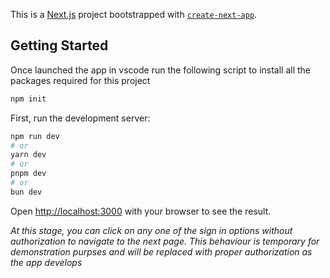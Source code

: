This is a [Next.js](https://nextjs.org/) project bootstrapped with [`create-next-app`](https://github.com/vercel/next.js/tree/canary/packages/create-next-app).

## Getting Started

Once launched the app in vscode run the following script to install all the packages required for this project
```bash
npm init
```


First, run the development server:

```bash
npm run dev
# or
yarn dev
# or
pnpm dev
# or
bun dev
```

Open [http://localhost:3000](http://localhost:3000/login) with your browser to see the result.

*At this stage, you can click on any one of the sign in options without authorization to navigate to the next page. This behaviour is temporary for demonstration purpses and will be replaced with proper authorization as the app develops*


